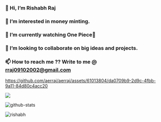 
### 👋 Hi, I’m Rishabh Raj
### 👀 I’m interested in money minting.
### 🌱 I’m currently watching One Piece🤠
### 💞️ I’m looking to collaborate on big ideas and projects.
### 📫 How to reach me ?? Write to me @ rraj09102002@gmail.com



https://github.com/aerraj/aerraj/assets/61013804/da0709b9-2d9c-4fbb-9a11-84d80c4acc20

<p> 
    <img src="https://media.githubusercontent.com/media/janleigh/wallpapers/master/Anime/dualchrome-crane.png">
</p>

<!---
aerraj/aerraj is a ✨ special ✨ repository because its `README.md` (this file) appears on your GitHub prof

https://github.com/aerraj/aerraj/assets/61013804/da0709b9-2d9c-4fbb-9a11-84d80c4acc20

ile.
You can click the Preview link to take a look at your changes.
--->

<div style="display=flex;">
<p><img src="https://github-readme-streak-stats.herokuapp.com/?user=aerraj&theme=dark&theme=vue-dark" alt="github-stats"></p>
        <p><img src="https://github-readme-stats.vercel.app/api/top-langs?username=aerraj&show_icons=true&locale=en&layout=compact" alt="rishabh" /></p>
  </div>

